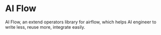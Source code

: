 # AI Flow
AI Flow, an extend operators library for airflow, which helps AI engineer to write less, reuse more, integrate easily.

